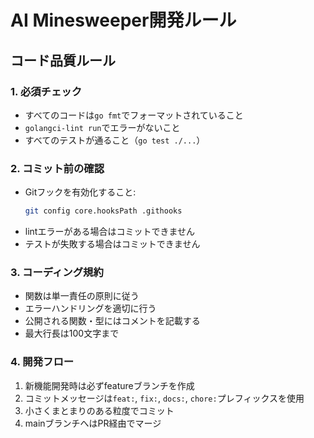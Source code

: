 # AI Minesweeper開発ルール

## コード品質ルール

### 1. 必須チェック
- すべてのコードは`go fmt`でフォーマットされていること
- `golangci-lint run`でエラーがないこと
- すべてのテストが通ること（`go test ./...`）

### 2. コミット前の確認
- Gitフックを有効化すること:
  ```bash
  git config core.hooksPath .githooks
  ```
- lintエラーがある場合はコミットできません
- テストが失敗する場合はコミットできません

### 3. コーディング規約
- 関数は単一責任の原則に従う
- エラーハンドリングを適切に行う
- 公開される関数・型にはコメントを記載する
- 最大行長は100文字まで

### 4. 開発フロー
1. 新機能開発時は必ずfeatureブランチを作成
2. コミットメッセージは`feat:`, `fix:`, `docs:`, `chore:`プレフィックスを使用
3. 小さくまとまりのある粒度でコミット
4. mainブランチへはPR経由でマージ